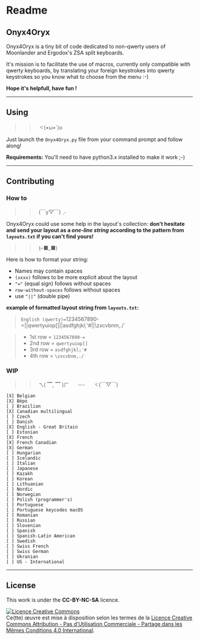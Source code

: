 # Readme

## Onyx4Oryx

Onyx4Oryx is a tiny bit of code dedicated to non-qwerty users of Moonlander and Ergodox's ZSA split keyboards.

It's mission is to facilitate the use of macros, currently only compatible with qwerty keyboards, by translating your foreign keystrokes into qwerty keystrokes so you know what to choose from the menu :-)

**Hope it's helpfull, have fun !**

______

## Using

>>  ヾ(•ω•`)o

Just launch the `Onyx4Oryx.py` file from your command prompt and follow along!

**Requirements:** You'll need to have python3.x installed to make it work ;-)

______

## Contributing

### How to

>>  (￣y▽￣)╭

Onyx4Oryx could use some help in the layout's collection: **don't hesitate and send your layout as a _one-line string_ according to the pattern from `layouts.txt` if you can't find yours!**

>>  (⌐■_■)

Here is how to format your string:

* Names may contain spaces
* `(xxxx)` follows to be more explicit about the layout
* `"="` (equal sign) follows without spaces
* `row-without-spaces` follows without spaces
* use `"||"` (double pipe)

**example of formatted layout string from `layouts.txt`:**

> `English (qwerty)=`1234567890-=||qwertyuiop[]||asdfghjkl;'#||\zxcvbnm,./`

> * 1st row = `1234567890-=`
> * 2nd row = `qwertyuiop[]`
> * 3rd row = `asdfghjkl;'#`
> * 4th row = `\zxcvbnm,./`



### WIP
>>  ㄟ( ▔, ▔ )ㄏ      ---      ヾ(￣▽￣)
```
[X] Belgian
[X] Bépo 
[ ] Brazilian 
[X] Canadian multilingual
[ ] Czech  
[ ] Danish 
[X] English - Great Britain
[ ] Estonian 
[X] French 
[X] French Canadian
[X] German 
[ ] Hungarian 
[ ] Icelandic 
[ ] Italian 
[ ] Japanese 
[ ] Kazakh 
[ ] Korean 
[ ] Lithuanian 
[ ] Nordic
[ ] Norwegian 
[ ] Polish (programmer's)
[ ] Portuguese 
[ ] Portuguese keycodes macOS
[ ] Romanian 
[ ] Russian 
[ ] Slovenian 
[ ] Spanish 
[ ] Spanish-Latin American
[ ] Swedish
[ ] Swiss French
[ ] Swiss German
[ ] Ukranian 
[ ] US - International
```

_________

## License

This work is under the **CC-BY-NC-SA** licence.

<a rel="license" href="http://creativecommons.org/licenses/by-nc-sa/4.0/"><img alt="Licence Creative Commons" style="border-width:0" src="https://i.creativecommons.org/l/by-nc-sa/4.0/88x31.png" /></a><br />Ce(tte) œuvre est mise à disposition selon les termes de la <a rel="license" href="http://creativecommons.org/licenses/by-nc-sa/4.0/">Licence Creative Commons Attribution - Pas d’Utilisation Commerciale - Partage dans les Mêmes Conditions 4.0 International</a>.